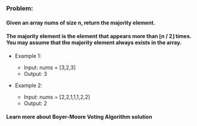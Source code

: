 ### Problem:

#### Given an array nums of size n, return the majority element.

#### The majority element is the element that appears more than ⌊n / 2⌋ times. You may assume that the majority element always exists in the array.

- Example 1:
  - Input: nums = [3,2,3]
  - Output: 3

- Example 2:
  - Input: nums = [2,2,1,1,1,2,2]
  - Output: 2

#### Learn more about Boyer-Moore Voting Algorithm solution